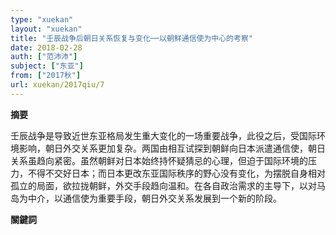 ```yaml
---
type: "xuekan"
layout: "xuekan"
title: "壬辰战争后朝日关系恢复与变化──以朝鲜通信使为中心的考察"
date: 2018-02-28
auth: ["范沛沛"]
subject: ["东亚"]
from: ["2017秋"]
url: xuekan/2017qiu/7
---
```


**摘要**      

壬辰战争是导致近世东亚格局发生重大变化的一场重要战争，此役之后，受国际环境影响，朝日外交关系更加复杂。两国由相互试探到朝鲜向日本派遣通信使，朝日关系虽趋向紧密。虽然朝鲜对日本始终持怀疑猜忌的心理，但迫于国际环境的压力，不得不交好日本；而日本更改东亚国际秩序的野心没有变化，为摆脱自身相对孤立的局面，欲拉拢朝鲜，外交手段趋向温和。在各自政治需求的主导下，以对马岛为中介，以通信使为重要手段，朝日外交关系发展到一个新的阶段。

**關鍵詞**
